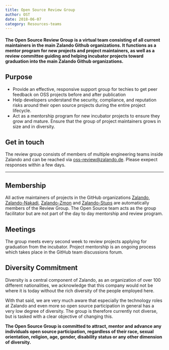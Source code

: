 ```yaml
---
title: Open Source Review Group
author: OST
date: 2018-06-07
category: Resources-teams
---
```


#### The Open Source Review Group is a virtual team consisting of all current maintainers in the main Zalando Github organizations. It functions as a mentor program for new projects and project maintainers, as well as a review committee guiding and helping incubator projects toward graduation into the main Zalando Github organizations. 

## Purpose
- Provide an effective, responsive support group for techies to get peer feedback on OSS projects before and after publication
- Help developers understand the security, compliance, and reputation risks around their open source projects during the entire project lifecycle.
- Act as a mentorship program for new incubator projects to ensure they grow and mature. Ensure that the group of project maintainers grows in size and in diversity.

## Get in touch
The review group consists of members of multiple engineering teams inside Zalando and can be reached via [oss-review@zalando.de](mailto:oss-review@zalando.de). Please exepect responses within a few days.

---

## Membership
All active maintainers of projects in the GitHub organizations [Zalando](https://github.com/zalando), [Zalando-Nakadi](https://github.com/zalando-nakadi), [Zalando-Zmon](https://github.com/zalando-zmon) and [Zalando-Stups](https://github.com/zalando-stups) are automatically members of the Review Group. The Open Source team acts as the group facilitator but are not part of the day to day mentorship and review program. 

## Meetings
The group meets every second week to review projects applying for graduation from the incubator. Project mentorship is an ongoing process which takes place in the GitHub team discussions forum.

## Diversity Commitment
Diversity is a central component of Zalando, as an organization of over 100 different nationalities, we acknowledge that this company would not be where it is today without the rich diversity of the people employed here. 

With that said, we are very much aware that especially the technology roles at Zalando and even more so open source participation in general has a very low degree of diversity. The group is therefore currently not diverse, but is tasked with a clear objective of changing this.   

**The Open Source Group is committed to attract, mentor and advance any individuals open source participation, regardless of their race, sexual orientation, religion, age, gender, disability status or any other dimension of diversity.** 
